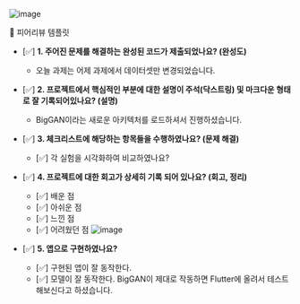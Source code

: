![image](https://github.com/user-attachments/assets/b090596e-6b0d-4edd-ac83-3630d914459b)<aside>
🤔 피어리뷰 템플릿

- [✅]  **1. 주어진 문제를 해결하는 완성된 코드가 제출되었나요? (완성도)**
    - 오늘 과제는 어제 과제에서 데이터셋만 변경되었습니다.

- [✅]  **2. 프로젝트에서 핵심적인 부분에 대한 설명이 주석(닥스트링) 및 마크다운 형태로 잘 기록되어있나요? (설명)**
    - BigGAN이라는 새로운 아키텍처를 로드하셔서 진행하셨습니다.

- [✅]  **3. 체크리스트에 해당하는 항목들을 수행하였나요? (문제 해결)**
    - [✅]  각 실험을 시각화하여 비교하였나요?

- [✅]  **4. 프로젝트에 대한 회고가 상세히 기록 되어 있나요? (회고, 정리)**
    - [✅]  배운 점
    - [✅]  아쉬운 점
    - [✅]  느낀 점
    - [✅]  어려웠던 점
      ![image](https://github.com/user-attachments/assets/9fc8babd-b84f-407d-9bc3-8e2202304ba1)


- [✅]  **5.  앱으로 구현하였나요?**
    - [✅]  구현된 앱이 잘 동작한다.
    - [✅]  모델이 잘 동작한다.
      BigGAN이 제대로 작동하면 Flutter에 올려서 테스트 해보신다고 하셨습니다.
</aside>
